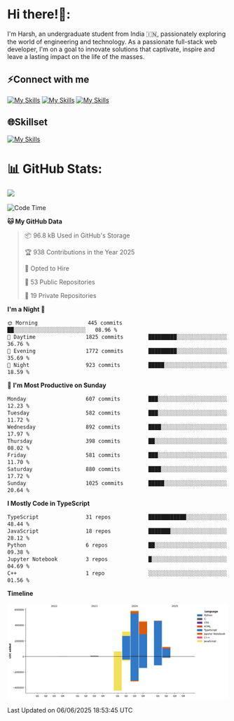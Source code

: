 
# Hi there!👋:
<p> I'm Harsh, an undergraduate student from India 🇮🇳, passionately exploring the world of engineering and technology. As a passionate full-stack web developer, I'm on a goal to innovate solutions that captivate, inspire and leave a lasting impact on the life of the masses. </p>

## ⚡Connect with me

[![My Skills](https://skillicons.dev/icons?i=gmail)](mailto:harshpandey.tech@gmail.com) [![My Skills](https://skillicons.dev/icons?i=linkedin)](https://linkedin.com/in/harsh3dev) [![My Skills](https://skillicons.dev/icons?i=twitter)](https://x.com/harshxai)

## 🌐Skillset
[![My Skills](https://skillicons.dev/icons?i=js,ts,react,nextjs,nodejs,tailwind,mongo,express,postgres,prisma,html,css,docker,aws,cpp,git,vscode,figma)](https://skillicons.dev)


# 📊 GitHub Stats:
![](https://komarev.com/ghpvc/?username=harsh3dev)

<!--START_SECTION:waka-->
![Code Time](http://img.shields.io/badge/Code%20Time-141%20hrs%2017%20mins-blue)

**🐱 My GitHub Data** 

> 📦 96.8 kB Used in GitHub's Storage 
 > 
> 🏆 938 Contributions in the Year 2025
 > 
> 💼 Opted to Hire
 > 
> 📜 53 Public Repositories 
 > 
> 🔑 19 Private Repositories 
 > 
**I'm a Night 🦉** 

```text
🌞 Morning                445 commits         ██░░░░░░░░░░░░░░░░░░░░░░░   08.96 % 
🌆 Daytime                1825 commits        █████████░░░░░░░░░░░░░░░░   36.76 % 
🌃 Evening                1772 commits        █████████░░░░░░░░░░░░░░░░   35.69 % 
🌙 Night                  923 commits         █████░░░░░░░░░░░░░░░░░░░░   18.59 % 
```
📅 **I'm Most Productive on Sunday** 

```text
Monday                   607 commits         ███░░░░░░░░░░░░░░░░░░░░░░   12.23 % 
Tuesday                  582 commits         ███░░░░░░░░░░░░░░░░░░░░░░   11.72 % 
Wednesday                892 commits         ████░░░░░░░░░░░░░░░░░░░░░   17.97 % 
Thursday                 398 commits         ██░░░░░░░░░░░░░░░░░░░░░░░   08.02 % 
Friday                   581 commits         ███░░░░░░░░░░░░░░░░░░░░░░   11.70 % 
Saturday                 880 commits         ████░░░░░░░░░░░░░░░░░░░░░   17.72 % 
Sunday                   1025 commits        █████░░░░░░░░░░░░░░░░░░░░   20.64 % 
```


**I Mostly Code in TypeScript** 

```text
TypeScript               31 repos            ████████████░░░░░░░░░░░░░   48.44 % 
JavaScript               18 repos            ███████░░░░░░░░░░░░░░░░░░   28.12 % 
Python                   6 repos             ██░░░░░░░░░░░░░░░░░░░░░░░   09.38 % 
Jupyter Notebook         3 repos             █░░░░░░░░░░░░░░░░░░░░░░░░   04.69 % 
C++                      1 repo              ░░░░░░░░░░░░░░░░░░░░░░░░░   01.56 % 
```



**Timeline**

![Lines of Code chart](https://raw.githubusercontent.com/harsh3dev/harsh3dev/main/assets/bar_graph.png)


 Last Updated on 06/06/2025 18:53:45 UTC
<!--END_SECTION:waka-->

